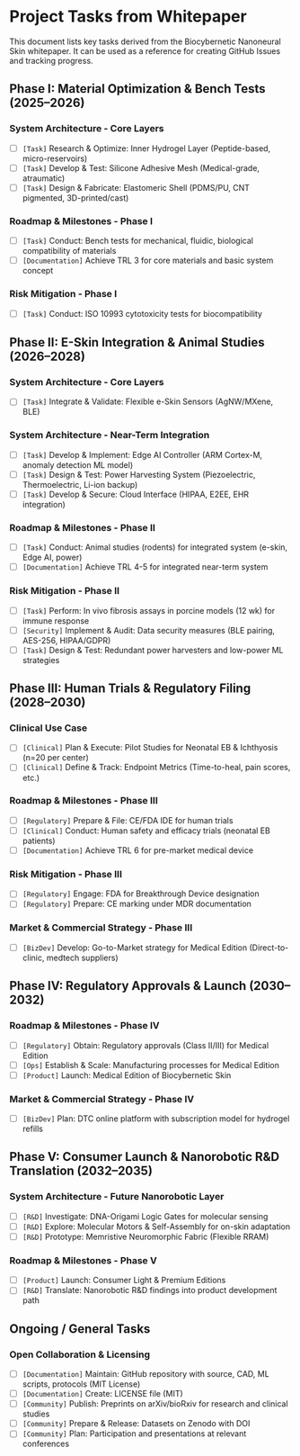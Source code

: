 # Project Tasks from Whitepaper

This document lists key tasks derived from the Biocybernetic Nanoneural Skin whitepaper.
It can be used as a reference for creating GitHub Issues and tracking progress.

## Phase I: Material Optimization & Bench Tests (2025–2026)

### System Architecture - Core Layers
- [ ] `[Task]` Research & Optimize: Inner Hydrogel Layer (Peptide-based, micro-reservoirs) <!-- Labels: research, materials, phase-I -->
- [ ] `[Task]` Develop & Test: Silicone Adhesive Mesh (Medical-grade, atraumatic) <!-- Labels: development, materials, phase-I -->
- [ ] `[Task]` Design & Fabricate: Elastomeric Shell (PDMS/PU, CNT pigmented, 3D-printed/cast) <!-- Labels: design, hardware, phase-I -->

### Roadmap & Milestones - Phase I
- [ ] `[Task]` Conduct: Bench tests for mechanical, fluidic, biological compatibility of materials <!-- Labels: testing, materials, phase-I -->
- [ ] `[Documentation]` Achieve TRL 3 for core materials and basic system concept <!-- Labels: documentation, phase-I -->

### Risk Mitigation - Phase I
- [ ] `[Task]` Conduct: ISO 10993 cytotoxicity tests for biocompatibility <!-- Labels: testing, regulatory, phase-I -->

## Phase II: E-Skin Integration & Animal Studies (2026–2028)

### System Architecture - Core Layers
- [ ] `[Task]` Integrate & Validate: Flexible e-Skin Sensors (AgNW/MXene, BLE) <!-- Labels: integration, hardware, phase-II -->

### System Architecture - Near-Term Integration
- [ ] `[Task]` Develop & Implement: Edge AI Controller (ARM Cortex-M, anomaly detection ML model) <!-- Labels: development, firmware, ml, phase-II -->
- [ ] `[Task]` Design & Test: Power Harvesting System (Piezoelectric, Thermoelectric, Li-ion backup) <!-- Labels: design, hardware, phase-II -->
- [ ] `[Task]` Develop & Secure: Cloud Interface (HIPAA, E2EE, EHR integration) <!-- Labels: development, software, phase-II -->

### Roadmap & Milestones - Phase II
- [ ] `[Task]` Conduct: Animal studies (rodents) for integrated system (e-skin, Edge AI, power) <!-- Labels: testing, clinical, phase-II -->
- [ ] `[Documentation]` Achieve TRL 4-5 for integrated near-term system <!-- Labels: documentation, phase-II -->

### Risk Mitigation - Phase II
- [ ] `[Task]` Perform: In vivo fibrosis assays in porcine models (12 wk) for immune response <!-- Labels: testing, clinical, phase-II -->
- [ ] `[Security]` Implement & Audit: Data security measures (BLE pairing, AES-256, HIPAA/GDPR) <!-- Labels: security, software, phase-II -->
- [ ] `[Task]` Design & Test: Redundant power harvesters and low-power ML strategies <!-- Labels: hardware, firmware, phase-II -->

## Phase III: Human Trials & Regulatory Filing (2028–2030)

### Clinical Use Case
- [ ] `[Clinical]` Plan & Execute: Pilot Studies for Neonatal EB & Ichthyosis (n=20 per center) <!-- Labels: clinical, phase-III -->
- [ ] `[Clinical]` Define & Track: Endpoint Metrics (Time-to-heal, pain scores, etc.) <!-- Labels: clinical, phase-III -->

### Roadmap & Milestones - Phase III
- [ ] `[Regulatory]` Prepare & File: CE/FDA IDE for human trials <!-- Labels: regulatory, phase-III -->
- [ ] `[Clinical]` Conduct: Human safety and efficacy trials (neonatal EB patients) <!-- Labels: clinical, phase-III -->
- [ ] `[Documentation]` Achieve TRL 6 for pre-market medical device <!-- Labels: documentation, phase-III -->

### Risk Mitigation - Phase III
- [ ] `[Regulatory]` Engage: FDA for Breakthrough Device designation <!-- Labels: regulatory, phase-III -->
- [ ] `[Regulatory]` Prepare: CE marking under MDR documentation <!-- Labels: regulatory, phase-III -->

### Market & Commercial Strategy - Phase III
- [ ] `[BizDev]` Develop: Go-to-Market strategy for Medical Edition (Direct-to-clinic, medtech suppliers) <!-- Labels: business, phase-III -->

## Phase IV: Regulatory Approvals & Launch (2030–2032)

### Roadmap & Milestones - Phase IV
- [ ] `[Regulatory]` Obtain: Regulatory approvals (Class II/III) for Medical Edition <!-- Labels: regulatory, phase-IV -->
- [ ] `[Ops]` Establish & Scale: Manufacturing processes for Medical Edition <!-- Labels: manufacturing, phase-IV -->
- [ ] `[Product]` Launch: Medical Edition of Biocybernetic Skin <!-- Labels: product, phase-IV -->

### Market & Commercial Strategy - Phase IV
- [ ] `[BizDev]` Plan: DTC online platform with subscription model for hydrogel refills <!-- Labels: business, software, phase-IV -->

## Phase V: Consumer Launch & Nanorobotic R&D Translation (2032–2035)

### System Architecture - Future Nanorobotic Layer
- [ ] `[R&D]` Investigate: DNA-Origami Logic Gates for molecular sensing <!-- Labels: research, nanobots, phase-V -->
- [ ] `[R&D]` Explore: Molecular Motors & Self-Assembly for on-skin adaptation <!-- Labels: research, nanobots, phase-V -->
- [ ] `[R&D]` Prototype: Memristive Neuromorphic Fabric (Flexible RRAM) <!-- Labels: research, nanobots, hardware, phase-V -->

### Roadmap & Milestones - Phase V
- [ ] `[Product]` Launch: Consumer Light & Premium Editions <!-- Labels: product, phase-V -->
- [ ] `[R&D]` Translate: Nanorobotic R&D findings into product development path <!-- Labels: research, nanobots, phase-V -->

## Ongoing / General Tasks

### Open Collaboration & Licensing
- [ ] `[Documentation]` Maintain: GitHub repository with source, CAD, ML scripts, protocols (MIT License) <!-- Labels: documentation, community -->
- [ ] `[Documentation]` Create: LICENSE file (MIT) <!-- Labels: documentation, legal -->
- [ ] `[Community]` Publish: Preprints on arXiv/bioRxiv for research and clinical studies <!-- Labels: community, research, clinical -->
- [ ] `[Community]` Prepare & Release: Datasets on Zenodo with DOI <!-- Labels: community, data -->
- [ ] `[Community]` Plan: Participation and presentations at relevant conferences <!-- Labels: community, research -->
